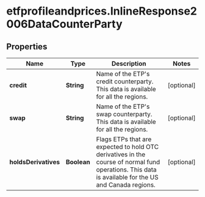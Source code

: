 # etfprofileandprices.InlineResponse2006DataCounterParty

## Properties

Name | Type | Description | Notes
------------ | ------------- | ------------- | -------------
**credit** | **String** | Name of the ETP&#39;s credit counterparty. This data is available for all the regions. | [optional] 
**swap** | **String** | Name of the ETP&#39;s swap counterparty. This data is available for all the regions. | [optional] 
**holdsDerivatives** | **Boolean** | Flags ETPs that are expected to hold OTC derivatives in the course of normal fund operations. This data is available for the US and Canada regions. | [optional] 


